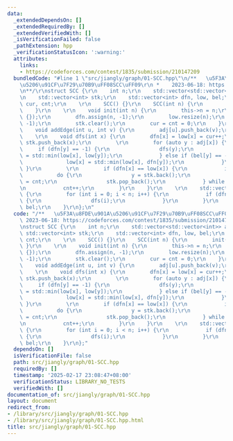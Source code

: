```yaml
---
data:
  _extendedDependsOn: []
  _extendedRequiredBy: []
  _extendedVerifiedWith: []
  _isVerificationFailed: false
  _pathExtension: hpp
  _verificationStatusIcon: ':warning:'
  attributes:
    links:
    - https://codeforces.com/contest/1835/submission/210147209
  bundledCode: "#line 1 \"src/jiangly/graph/01-SCC.hpp\"\n/**   \u5F3A\u8FDE\u901A\
    \u5206\u91CF\u7F29\u70B9\uFF08SCC\uFF09\r\n *    2023-06-18: https://codeforces.com/contest/1835/submission/210147209\r\
    \n**/\r\nstruct SCC {\r\n    int n;\r\n    std::vector<std::vector<int>> adj;\r\
    \n    std::vector<int> stk;\r\n    std::vector<int> dfn, low, bel;\r\n    int\
    \ cur, cnt;\r\n    \r\n    SCC() {}\r\n    SCC(int n) {\r\n        init(n);\r\n\
    \    }\r\n    \r\n    void init(int n) {\r\n        this->n = n;\r\n        adj.assign(n,\
    \ {});\r\n        dfn.assign(n, -1);\r\n        low.resize(n);\r\n        bel.assign(n,\
    \ -1);\r\n        stk.clear();\r\n        cur = cnt = 0;\r\n    }\r\n    \r\n\
    \    void addEdge(int u, int v) {\r\n        adj[u].push_back(v);\r\n    }\r\n\
    \    \r\n    void dfs(int x) {\r\n        dfn[x] = low[x] = cur++;\r\n       \
    \ stk.push_back(x);\r\n        \r\n        for (auto y : adj[x]) {\r\n       \
    \     if (dfn[y] == -1) {\r\n                dfs(y);\r\n                low[x]\
    \ = std::min(low[x], low[y]);\r\n            } else if (bel[y] == -1) {\r\n  \
    \              low[x] = std::min(low[x], dfn[y]);\r\n            }\r\n       \
    \ }\r\n        \r\n        if (dfn[x] == low[x]) {\r\n            int y;\r\n \
    \           do {\r\n                y = stk.back();\r\n                bel[y]\
    \ = cnt;\r\n                stk.pop_back();\r\n            } while (y != x);\r\
    \n            cnt++;\r\n        }\r\n    }\r\n    \r\n    std::vector<int> work()\
    \ {\r\n        for (int i = 0; i < n; i++) {\r\n            if (dfn[i] == -1)\
    \ {\r\n                dfs(i);\r\n            }\r\n        }\r\n        return\
    \ bel;\r\n    }\r\n};\n"
  code: "/**   \u5F3A\u8FDE\u901A\u5206\u91CF\u7F29\u70B9\uFF08SCC\uFF09\r\n *   \
    \ 2023-06-18: https://codeforces.com/contest/1835/submission/210147209\r\n**/\r\
    \nstruct SCC {\r\n    int n;\r\n    std::vector<std::vector<int>> adj;\r\n   \
    \ std::vector<int> stk;\r\n    std::vector<int> dfn, low, bel;\r\n    int cur,\
    \ cnt;\r\n    \r\n    SCC() {}\r\n    SCC(int n) {\r\n        init(n);\r\n   \
    \ }\r\n    \r\n    void init(int n) {\r\n        this->n = n;\r\n        adj.assign(n,\
    \ {});\r\n        dfn.assign(n, -1);\r\n        low.resize(n);\r\n        bel.assign(n,\
    \ -1);\r\n        stk.clear();\r\n        cur = cnt = 0;\r\n    }\r\n    \r\n\
    \    void addEdge(int u, int v) {\r\n        adj[u].push_back(v);\r\n    }\r\n\
    \    \r\n    void dfs(int x) {\r\n        dfn[x] = low[x] = cur++;\r\n       \
    \ stk.push_back(x);\r\n        \r\n        for (auto y : adj[x]) {\r\n       \
    \     if (dfn[y] == -1) {\r\n                dfs(y);\r\n                low[x]\
    \ = std::min(low[x], low[y]);\r\n            } else if (bel[y] == -1) {\r\n  \
    \              low[x] = std::min(low[x], dfn[y]);\r\n            }\r\n       \
    \ }\r\n        \r\n        if (dfn[x] == low[x]) {\r\n            int y;\r\n \
    \           do {\r\n                y = stk.back();\r\n                bel[y]\
    \ = cnt;\r\n                stk.pop_back();\r\n            } while (y != x);\r\
    \n            cnt++;\r\n        }\r\n    }\r\n    \r\n    std::vector<int> work()\
    \ {\r\n        for (int i = 0; i < n; i++) {\r\n            if (dfn[i] == -1)\
    \ {\r\n                dfs(i);\r\n            }\r\n        }\r\n        return\
    \ bel;\r\n    }\r\n};"
  dependsOn: []
  isVerificationFile: false
  path: src/jiangly/graph/01-SCC.hpp
  requiredBy: []
  timestamp: '2025-02-17 23:08:47+08:00'
  verificationStatus: LIBRARY_NO_TESTS
  verifiedWith: []
documentation_of: src/jiangly/graph/01-SCC.hpp
layout: document
redirect_from:
- /library/src/jiangly/graph/01-SCC.hpp
- /library/src/jiangly/graph/01-SCC.hpp.html
title: src/jiangly/graph/01-SCC.hpp
---
```

